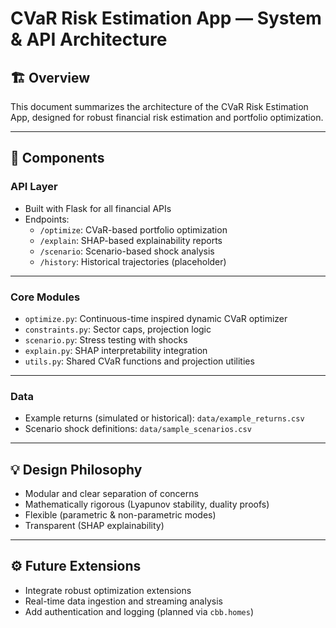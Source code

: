 # CVaR Risk Estimation App — System & API Architecture

## 🏗️ Overview

This document summarizes the architecture of the CVaR Risk Estimation App, designed for robust financial risk estimation and portfolio optimization.

---

## 🧩 Components

### API Layer

- Built with Flask for all financial APIs
- Endpoints:
  - `/optimize`: CVaR-based portfolio optimization
  - `/explain`: SHAP-based explainability reports
  - `/scenario`: Scenario-based shock analysis
  - `/history`: Historical trajectories (placeholder)

---

### Core Modules

- `optimize.py`: Continuous-time inspired dynamic CVaR optimizer
- `constraints.py`: Sector caps, projection logic
- `scenario.py`: Stress testing with shocks
- `explain.py`: SHAP interpretability integration
- `utils.py`: Shared CVaR functions and projection utilities

---

### Data

- Example returns (simulated or historical): `data/example_returns.csv`
- Scenario shock definitions: `data/sample_scenarios.csv`

---

## 💡 Design Philosophy

- Modular and clear separation of concerns
- Mathematically rigorous (Lyapunov stability, duality proofs)
- Flexible (parametric & non-parametric modes)
- Transparent (SHAP explainability)

---

## ⚙️ Future Extensions

- Integrate robust optimization extensions
- Real-time data ingestion and streaming analysis
- Add authentication and logging (planned via `cbb.homes`)

